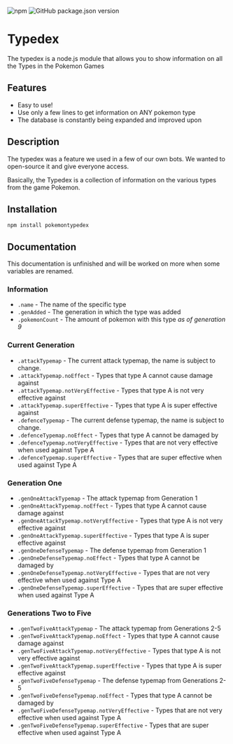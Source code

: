 ![npm](https://img.shields.io/npm/v/pokemontypedex)
![GitHub package.json version](https://img.shields.io/github/package-json/v/lockyz-dev/pokemontypedex)

# Typedex
The typedex is a node.js module that allows you to show information on all the Types in the Pokemon Games

## Features
- Easy to use!
- Use only a few lines to get information on ANY pokemon type
- The database is constantly being expanded and improved upon

## Description
The typedex was a feature we used in a few of our own bots.
We wanted to open-source it and give everyone access.

Basically, the Typedex is a collection of information on the various types from the game Pokemon.

## Installation
`npm install pokemontypedex`

## Documentation
This documentation is unfinished and will be worked on more when some variables are renamed.
### Information
- `.name` - The name of the specific type
- `.genAdded` - The generation in which the type was added
- `.pokemonCount` - The amount of pokemon with this type *as of generation 9*

### Current Generation
- `.attackTypemap` - The current attack typemap, the name is subject to change.
- `.attackTypemap.noEffect` - Types that type A cannot cause damage against
- `.attackTypemap.notVeryEffective` - Types that type A is not very effective against
- `.attackTypemap.superEffective` - Types that type A is super effective against
- `.defenceTypemap` - The current defense typemap, the name is subject to change.
- `.defenceTypemap.noEffect` - Types that type A cannot be damaged by
- `.defenceTypemap.notVeryEffective` - Types that are not very effective when used against Type A
- `.defenceTypemap.superEffective` - Types that are super effective when used against Type A

### Generation One
- `.genOneAttackTypemap` - The attack typemap from Generation 1
- `.genOneAttackTypemap.noEffect` - Types that type A cannot cause damage against
- `.genOneAttackTypemap.notVeryEffective` - Types that type A is not very effective against
- `.genOneAttackTypemap.superEffective` - Types that type A is super effective against
- `.genOneDefenseTypemap` - The defense typemap from Generation 1
- `.genOneDefenseTypemap.noEffect` - Types that type A cannot be damaged by
- `.genOneDefenseTypemap.notVeryEffective` - Types that are not very effective when used against Type A
- `.genOneDefenseTypemap.superEffective` - Types that are super effective when used against Type A

### Generations Two to Five
- `.genTwoFiveAttackTypemap` - The attack typemap from Generations 2-5
- `.genTwoFiveAttackTypemap.noEffect` - Types that type A cannot cause damage against
- `.genTwoFiveAttackTypemap.notVeryEffective` - Types that type A is not very effective against
- `.genTwoFiveAttackTypemap.superEffective` - Types that type A is super effective against
- `.genTwoFiveDefenseTypemap` - The defense typemap from Generations 2-5
- `.genTwoFiveDefenseTypemap.noEffect` - Types that type A cannot be damaged by
- `.genTwoFiveDefenseTypemap.notVeryEffective` - Types that are not very effective when used against Type A
- `.genTwoFiveDefenseTypemap.superEffective` - Types that are super effective when used against Type A